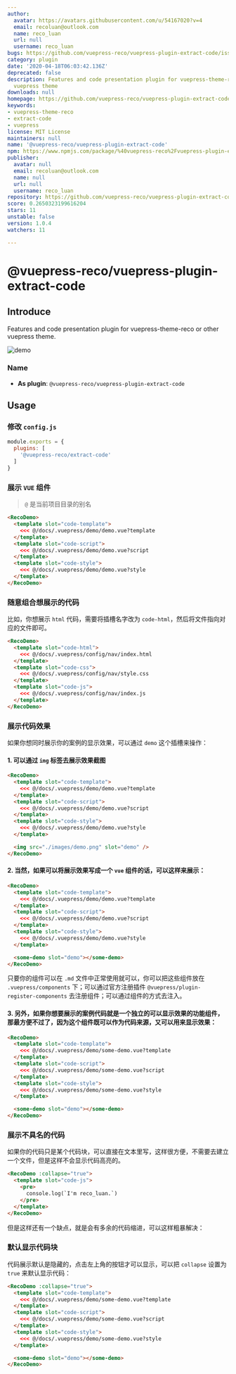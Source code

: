 ```yaml
---
author:
  avatar: https://avatars.githubusercontent.com/u/54167020?v=4
  email: recoluan@outlook.com
  name: reco_luan
  url: null
  username: reco_luan
bugs: https://github.com/vuepress-reco/vuepress-plugin-extract-code/issues
category: plugin
date: '2020-04-18T06:03:42.136Z'
deprecated: false
description: Features and code presentation plugin for vuepress-theme-reco or other
  vuepress theme
downloads: null
homepage: https://github.com/vuepress-reco/vuepress-plugin-extract-code#readme
keywords:
- vuepress-theme-reco
- extract-code
- vuepress
license: MIT License
maintainers: null
name: '@vuepress-reco/vuepress-plugin-extract-code'
npm: https://www.npmjs.com/package/%40vuepress-reco%2Fvuepress-plugin-extract-code
publisher:
  avatar: null
  email: recoluan@outlook.com
  name: null
  url: null
  username: reco_luan
repository: https://github.com/vuepress-reco/vuepress-plugin-extract-code
score: 0.2650323199616204
stars: 11
unstable: false
version: 1.0.4
watchers: 11

---
```


# @vuepress-reco/vuepress-plugin-extract-code

## Introduce

Features and code presentation plugin for vuepress-theme-reco or other vuepress theme.

![demo](./bin/demo.png)

### Name

- **As plugin**: `@vuepress-reco/vuepress-plugin-extract-code`

## Usage

### 修改 `config.js`

```js
module.exports = {
  plugins: [
    '@vuepress-reco/extract-code'
  ]
}
```

### 展示 `VUE` 组件

> `@` 是当前项目目录的别名

```html
<RecoDemo>
  <template slot="code-template">
    <<< @/docs/.vuepress/demo/demo.vue?template
  </template>
  <template slot="code-script">
    <<< @/docs/.vuepress/demo/demo.vue?script
  </template>
  <template slot="code-style">
    <<< @/docs/.vuepress/demo/demo.vue?style
  </template>
</RecoDemo>
```

### 随意组合想展示的代码

比如，你想展示 `html` 代码，需要将插槽名字改为 `code-html`，然后将文件指向对应的文件即可。

```html
<RecoDemo>
  <template slot="code-html">
    <<< @/docs/.vuepress/config/nav/index.html
  </template>
  <template slot="code-css">
    <<< @/docs/.vuepress/config/nav/style.css
  </template>
  <template slot="code-js">
    <<< @/docs/.vuepress/config/nav/index.js
  </template>
</RecoDemo>
```

### 展示代码效果

如果你想同时展示你的案例的显示效果，可以通过 `demo` 这个插槽来操作：

#### 1. 可以通过 `img` 标签去展示效果截图

  ```html
  <RecoDemo>
    <template slot="code-template">
      <<< @/docs/.vuepress/demo/demo.vue?template
    </template>
    <template slot="code-script">
      <<< @/docs/.vuepress/demo/demo.vue?script
    </template>
    <template slot="code-style">
      <<< @/docs/.vuepress/demo/demo.vue?style
    </template>

    <img src="./images/demo.png" slot="demo" />
  </RecoDemo>
  ```

#### 2. 当然，如果可以将展示效果写成一个 `vue` 组件的话，可以这样来展示：

```html
<RecoDemo>
  <template slot="code-template">
    <<< @/docs/.vuepress/demo/demo.vue?template
  </template>
  <template slot="code-script">
    <<< @/docs/.vuepress/demo/demo.vue?script
  </template>
  <template slot="code-style">
    <<< @/docs/.vuepress/demo/demo.vue?style
  </template>

  <some-demo slot="demo"></some-demo>
</RecoDemo>
```

只要你的组件可以在 `.md` 文件中正常使用就可以，你可以把这些组件放在 `.vuepress/components` 下；可以通过官方注册插件 `@vuepress/plugin-register-components` 去注册组件；可以通过组件的方式去注入。

#### 3. 另外，如果你想要展示的案例代码就是一个独立的可以显示效果的功能组件，那最方便不过了，因为这个组件既可以作为代码来源，又可以用来显示效果：

```html
<RecoDemo>
  <template slot="code-template">
    <<< @/docs/.vuepress/demo/some-demo.vue?template
  </template>
  <template slot="code-script">
    <<< @/docs/.vuepress/demo/some-demo.vue?script
  </template>
  <template slot="code-style">
    <<< @/docs/.vuepress/demo/some-demo.vue?style
  </template>

  <some-demo slot="demo"></some-demo>
</RecoDemo>
```

### 展示不具名的代码

如果你的代码只是某个代码块，可以直接在文本里写，这样很方便，不需要去建立一个文件，但是这样不会显示代码高亮的。

```html
<RecoDemo :collapse="true">
  <template slot="code-js">
    <pre>
      console.log(`I'm reco_luan.`)
    </pre>
  </template>
</RecoDemo>
```

但是这样还有一个缺点，就是会有多余的代码缩进，可以这样粗暴解决：

<RecoDemo :collapse="true">
<template slot="code-js">
<pre>
const a = 1
a.b = 1
</pre>
</template>
</RecoDemo>

### 默认显示代码块

代码展示默认是隐藏的，点击左上角的按钮才可以显示，可以把 `collapse` 设置为 `true` 来默认显示代码：

```html
<RecoDemo :collapse="true">
  <template slot="code-template">
    <<< @/docs/.vuepress/demo/some-demo.vue?template
  </template>
  <template slot="code-script">
    <<< @/docs/.vuepress/demo/some-demo.vue?script
  </template>
  <template slot="code-style">
    <<< @/docs/.vuepress/demo/some-demo.vue?style
  </template>

  <some-demo slot="demo"></some-demo>
</RecoDemo>
```
